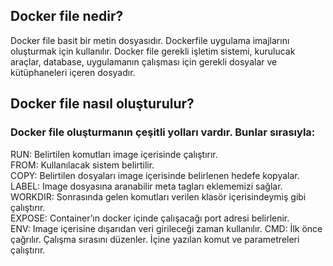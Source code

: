## Docker file nedir?

Docker file basit bir metin dosyasıdır. Dockerfile uygulama imajlarını oluşturmak için kullanılır.
Docker file gerekli işletim sistemi, kurulucak araçlar, database, uygulamanın çalışması için gerekli dosyalar ve kütüphaneleri içeren dosyadır. 

## Docker file nasıl oluşturulur?
### Docker file oluşturmanın çeşitli yolları vardır. Bunlar sırasıyla:

RUN: Belirtilen komutları image içerisinde çalıştırır.  
FROM: Kullanılacak sistem belirtilir.  
COPY: Belirtilen dosyaları image içerisinde belirlenen hedefe kopyalar.  
LABEL: Image dosyasına aranabilir meta tagları eklememizi sağlar.  
WORKDIR: Sonrasında gelen komutları verilen klasör içerisindeymiş gibi çalıştırır.  
EXPOSE: Container’ın docker içinde çalışacağı port adresi belirlenir.  
ENV: Image içerisine dışarıdan veri girileceği zaman kullanılır.
CMD: İlk önce çağrılır. Çalışma sırasını düzenler. İçine yazılan komut ve parametreleri çalıştırır.  
